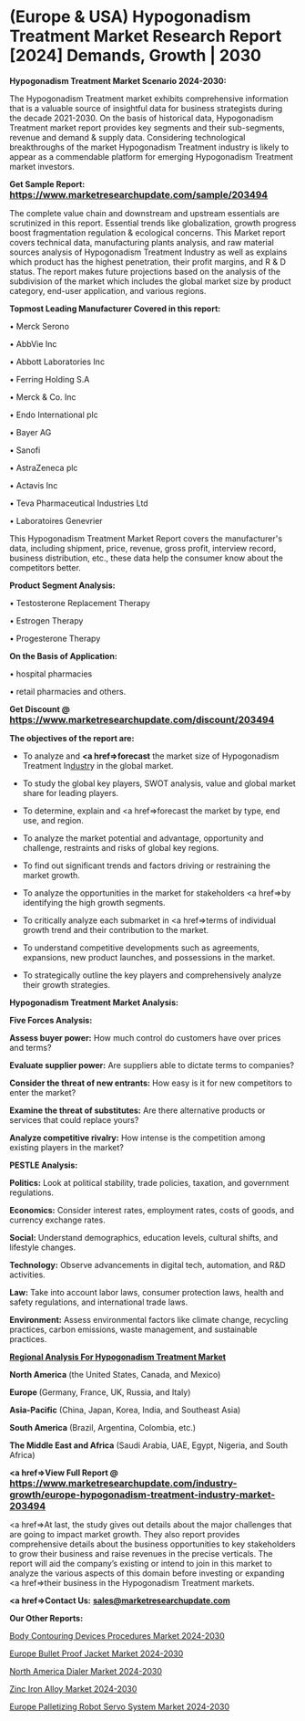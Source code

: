 # (Europe & USA) Hypogonadism Treatment Market Research Report [2024] Demands, Growth | 2030

<strong>Hypogonadism Treatment Market Scenario 2024-2030:</strong>

The Hypogonadism Treatment market exhibits comprehensive information that is a valuable source of insightful data for business strategists during the decade 2021-2030. On the basis of historical data, Hypogonadism Treatment market report provides key segments and their sub-segments, revenue and demand &amp; supply data. Considering technological breakthroughs of the market Hypogonadism Treatment industry is likely to appear as a commendable platform for emerging Hypogonadism Treatment market investors.

<strong>Get Sample Report: <a href=https://www.marketresearchupdate.com/sample/203494><font size=3 color=#0000ff>https://www.marketresearchupdate.com/sample/203494</font></a></strong>

The complete value chain and downstream and upstream essentials are scrutinized in this report. Essential trends like globalization, growth progress boost fragmentation regulation &amp; ecological concerns. This Market report covers technical data, manufacturing plants analysis, and raw material sources analysis of Hypogonadism Treatment Industry as well as explains which product has the highest penetration, their profit margins, and R & D status. The report makes future projections based on the analysis of the subdivision of the market which includes the global market size by product category, end-user application, and various regions.

<strong>Topmost Leading Manufacturer Covered in this report:</strong>

• Merck Serono

• AbbVie Inc

• Abbott Laboratories Inc

• Ferring Holding S.A

• Merck & Co. Inc

• Endo International plc

• Bayer AG

• Sanofi

• AstraZeneca plc

• Actavis Inc

• Teva Pharmaceutical Industries Ltd

• Laboratoires Genevrier

This Hypogonadism Treatment Market Report covers the manufacturer's data, including shipment, price, revenue, gross profit, interview record, business distribution, etc., these data help the consumer know about the competitors better.

<strong>Product Segment Analysis: </strong>

• Testosterone Replacement Therapy

• Estrogen Therapy

• Progesterone Therapy

<strong>On the Basis of Application:</strong>

• hospital pharmacies

• retail pharmacies and others.

<strong>Get Discount @ <a href=https://www.marketresearchupdate.com/discount/203494><font size=3 color=#0000ff>https://www.marketresearchupdate.com/discount/203494</font></a></strong>

<strong><b>The objectives of the report are:</b></strong>

- To analyze and <strong><a href=><strong>forecast</strong></a></strong> the market size of Hypogonadism Treatment In<a href=ASDF991299>dustr</a>y in the global market.

- To study the global key players, SWOT analysis, value and global market share for leading players.

- To determine, explain and <a href=>forecast</a> the market by type, end use, and region.

- To analyze the market potential and advantage, opportunity and challenge, restraints and risks of global key regions.

- To find out significant trends and factors driving or restraining the market growth.

- To analyze the opportunities in the market for stakeholders <a href=>by</a> identifying the high growth segments.

- To critically analyze each submarket in <a href=>terms</a> of individual growth trend and their contribution to the market.

- To understand competitive developments such as agreements, expansions, new product launches, and possessions in the market.

- To strategically outline the key players and comprehensively analyze their growth strategies.

<strong>Hypogonadism Treatment Market Analysis:</strong>

<strong>Five Forces Analysis:</strong>

<strong>Assess buyer power:</strong> How much control do customers have over prices and terms?

<strong>Evaluate supplier power:</strong> Are suppliers able to dictate terms to companies?

<strong>Consider the threat of new entrants:</strong> How easy is it for new competitors to enter the market?

<strong>Examine the threat of substitutes:</strong> Are there alternative products or services that could replace yours?

<strong>Analyze competitive rivalry:</strong> How intense is the competition among existing players in the market?

<strong>PESTLE Analysis:</strong>

<strong>Politics:</strong> Look at political stability, trade policies, taxation, and government regulations.

<strong>Economics:</strong> Consider interest rates, employment rates, costs of goods, and currency exchange rates.

<strong>Social:</strong> Understand demographics, education levels, cultural shifts, and lifestyle changes.

<strong>Technology:</strong> Observe advancements in digital tech, automation, and R&D activities.

<strong>Law:</strong> Take into account labor laws, consumer protection laws, health and safety regulations, and international trade laws.

<strong>Environment:</strong> Assess environmental factors like climate change, recycling practices, carbon emissions, waste management, and sustainable practices.

<strong><u><b>Regional Analysis For Hypogonadism Treatment Market</b></u></strong>

<strong><b>North America</b></strong> (the United States, Canada, and Mexico)

<strong><b>Europe </b></strong>(Germany, France, UK, Russia, and Italy)

<strong><b>Asia-Pacific</b></strong> (China, Japan, Korea, India, and Southeast Asia)

<strong><b>South America</b></strong> (Brazil, Argentina, Colombia, etc.)

<strong><b>The Middle East and Africa</b></strong> (Saudi Arabia, UAE, Egypt, Nigeria, and South Africa)

<strong><a href=>View Full Report</a> @ <a href=https://www.marketresearchupdate.com/industry-growth/europe-hypogonadism-treatment-industry-market-203494><font size=3 color=#0000ff>https://www.marketresearchupdate.com/industry-growth/europe-hypogonadism-treatment-industry-market-203494</font></a></strong>

<a href=>At last,</a> the study gives out details about the major challenges that are going to impact market growth. They also report provides comprehensive details about the business opportunities to key stakeholders to grow their business and raise revenues in the precise verticals. The report will aid the company’s existing or intend to join in this market to analyze the various aspects of this domain before investing or expanding <a href=>their</a> business in the Hypogonadism Treatment markets.

<strong><a href=>Contact Us:</a></strong>
<strong>sales@marketresearchupdate.com</strong>

<strong>Our Other Reports:</strong>

<a href=https://www.linkedin.com/pulse/body-contouring-devices-procedures-market-size>Body Contouring Devices Procedures Market 2024-2030</a>

<a href=https://www.linkedin.com/pulse/europe-bullet-proof-jacket-market-size-upcoming-growth>Europe Bullet Proof Jacket Market 2024-2030</a>

<a href=https://www.linkedin.com/pulse/north-america-dialer-market-2023-pointing>North America Dialer Market 2024-2030</a>

<a href=https://www.linkedin.com/pulse/zinc-iron-alloy-market-challenges-opportunities-hjrmf/>Zinc Iron Alloy Market 2024-2030</a>

<a href=https://www.linkedin.com/pulse/europe-palletizing-robot-servo-system-market-bwtcf/>Europe Palletizing Robot Servo System Market 2024-2030</a>
